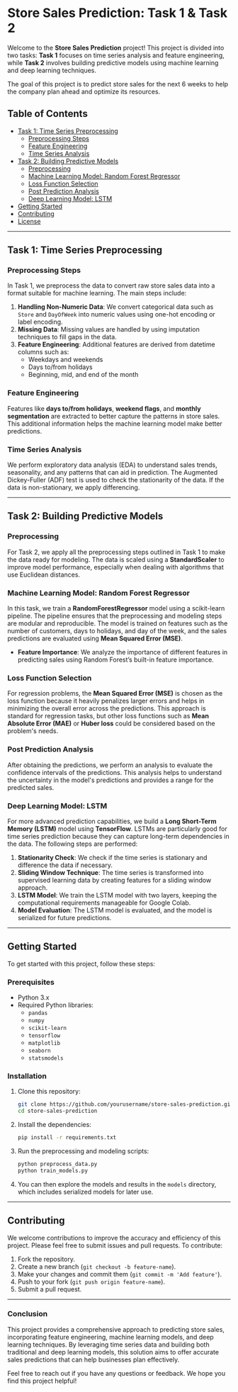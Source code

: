 # Store Sales Prediction: Task 1 & Task 2

Welcome to the **Store Sales Prediction** project! This project is divided into two tasks: **Task 1** focuses on time series analysis and feature engineering, while **Task 2** involves building predictive models using machine learning and deep learning techniques.

The goal of this project is to predict store sales for the next 6 weeks to help the company plan ahead and optimize its resources.

## Table of Contents

- [Task 1: Time Series Preprocessing](#task-1-time-series-preprocessing)
  - [Preprocessing Steps](#preprocessing-steps)
  - [Feature Engineering](#feature-engineering)
  - [Time Series Analysis](#time-series-analysis)
- [Task 2: Building Predictive Models](#task-2-building-predictive-models)
  - [Preprocessing](#preprocessing)
  - [Machine Learning Model: Random Forest Regressor](#machine-learning-model-random-forest-regressor)
  - [Loss Function Selection](#loss-function-selection)
  - [Post Prediction Analysis](#post-prediction-analysis)
  - [Deep Learning Model: LSTM](#deep-learning-model-lstm)
- [Getting Started](#getting-started)
- [Contributing](#contributing)
- [License](#license)

---

## Task 1: Time Series Preprocessing

### Preprocessing Steps

In Task 1, we preprocess the data to convert raw store sales data into a format suitable for machine learning. The main steps include:

1. **Handling Non-Numeric Data**: We convert categorical data such as `Store` and `DayOfWeek` into numeric values using one-hot encoding or label encoding.
2. **Missing Data**: Missing values are handled by using imputation techniques to fill gaps in the data.
3. **Feature Engineering**: Additional features are derived from datetime columns such as:
   - Weekdays and weekends
   - Days to/from holidays
   - Beginning, mid, and end of the month

### Feature Engineering

Features like **days to/from holidays**, **weekend flags**, and **monthly segmentation** are extracted to better capture the patterns in store sales. This additional information helps the machine learning model make better predictions.

### Time Series Analysis

We perform exploratory data analysis (EDA) to understand sales trends, seasonality, and any patterns that can aid in prediction. The Augmented Dickey-Fuller (ADF) test is used to check the stationarity of the data. If the data is non-stationary, we apply differencing.

---

## Task 2: Building Predictive Models

### Preprocessing

For Task 2, we apply all the preprocessing steps outlined in Task 1 to make the data ready for modeling. The data is scaled using a **StandardScaler** to improve model performance, especially when dealing with algorithms that use Euclidean distances.

### Machine Learning Model: Random Forest Regressor

In this task, we train a **RandomForestRegressor** model using a scikit-learn pipeline. The pipeline ensures that the preprocessing and modeling steps are modular and reproducible. The model is trained on features such as the number of customers, days to holidays, and day of the week, and the sales predictions are evaluated using **Mean Squared Error (MSE)**.

- **Feature Importance**: We analyze the importance of different features in predicting sales using Random Forest’s built-in feature importance.

### Loss Function Selection

For regression problems, the **Mean Squared Error (MSE)** is chosen as the loss function because it heavily penalizes larger errors and helps in minimizing the overall error across the predictions. This approach is standard for regression tasks, but other loss functions such as **Mean Absolute Error (MAE)** or **Huber loss** could be considered based on the problem's needs.

### Post Prediction Analysis

After obtaining the predictions, we perform an analysis to evaluate the confidence intervals of the predictions. This analysis helps to understand the uncertainty in the model's predictions and provides a range for the predicted sales.

### Deep Learning Model: LSTM

For more advanced prediction capabilities, we build a **Long Short-Term Memory (LSTM)** model using **TensorFlow**. LSTMs are particularly good for time series prediction because they can capture long-term dependencies in the data. The following steps are performed:

1. **Stationarity Check**: We check if the time series is stationary and difference the data if necessary.
2. **Sliding Window Technique**: The time series is transformed into supervised learning data by creating features for a sliding window approach.
3. **LSTM Model**: We train the LSTM model with two layers, keeping the computational requirements manageable for Google Colab.
4. **Model Evaluation**: The LSTM model is evaluated, and the model is serialized for future predictions.

---

## Getting Started

To get started with this project, follow these steps:

### Prerequisites

- Python 3.x
- Required Python libraries:
  - `pandas`
  - `numpy`
  - `scikit-learn`
  - `tensorflow`
  - `matplotlib`
  - `seaborn`
  - `statsmodels`

### Installation

1. Clone this repository:
   ```bash
   git clone https://github.com/yourusername/store-sales-prediction.git
   cd store-sales-prediction
   ```

2. Install the dependencies:
   ```bash
   pip install -r requirements.txt
   ```

3. Run the preprocessing and modeling scripts:
   ```bash
   python preprocess_data.py
   python train_models.py
   ```

4. You can then explore the models and results in the `models` directory, which includes serialized models for later use.

---

## Contributing

We welcome contributions to improve the accuracy and efficiency of this project. Please feel free to submit issues and pull requests. To contribute:

1. Fork the repository.
2. Create a new branch (`git checkout -b feature-name`).
3. Make your changes and commit them (`git commit -m 'Add feature'`).
4. Push to your fork (`git push origin feature-name`).
5. Submit a pull request.

---


### Conclusion

This project provides a comprehensive approach to predicting store sales, incorporating feature engineering, machine learning models, and deep learning techniques. By leveraging time series data and building both traditional and deep learning models, this solution aims to offer accurate sales predictions that can help businesses plan effectively.

Feel free to reach out if you have any questions or feedback. We hope you find this project helpful!

